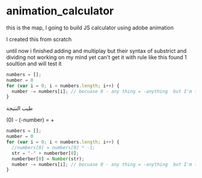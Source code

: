 # animation_calculator
this is the map, I going to build JS calculator using adobe animation

I created this from scratch 

until now i finished adding and multiplay but their syntax of substrict and dividing not working on my mind yet
can't get it with rule like this
found 1 soultion and will test it

``` javascript
numbers = [];
number = 0
for (var i = 0; i < numbers.length; i++) {  
  number -= numbers[i]; // becuase 0 - any thing = -anything  but I'm thinking
}
```


طيب النتيجة 

(0) - (-number) = + 

``` javascript
numbers = [];
number = 0
for (var i = 0; i < numbers.length; i++) {  
  //numbers[0] = numbers[0] * -1;
  str = "-" + numberber[0];
  numberber[0] = Number(str);
  number -= numbers[i]; // becuase 0 - any thing = -anything  but I'm thinking
}
```
